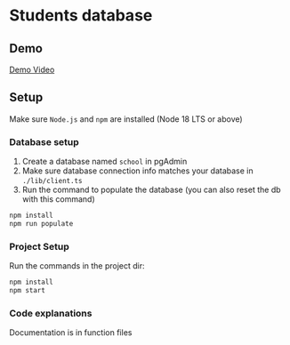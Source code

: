 # Students database

## Demo

[Demo Video](https://youtu.be/2OSzvbkiflE)

## Setup

Make sure `Node.js` and `npm` are installed (Node 18 LTS or above)

### Database setup

1. Create a database named `school` in pgAdmin
2. Make sure database connection info matches your database in `./lib/client.ts`
3. Run the command to populate the database (you can also reset the db with this command)

```bash
npm install
npm run populate
```

### Project Setup

Run the commands in the project dir:

```bash
npm install
npm start
```

### Code explanations

Documentation is in function files
